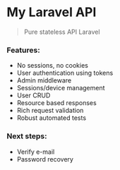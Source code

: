 # My Laravel API

> Pure stateless API Laravel

### Features:

- No sessions, no cookies
- User authentication using tokens
- Admin middleware
- Sessions/device management
- User CRUD
- Resource based responses
- Rich request validation
- Robust automated tests

### Next steps:

- Verify e-mail
- Password recovery
